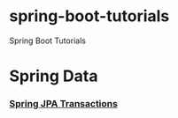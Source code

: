 # spring-boot-tutorials
Spring Boot Tutorials


# Spring Data
 ### [Spring JPA Transactions](https://github.com/ekirastogi/spring-boot-tutorials/tree/spring-jpa-transactions)
